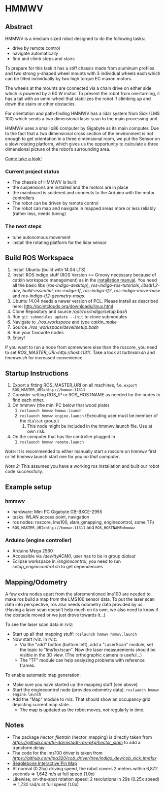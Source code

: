 HMMWV
=====

Abstract
---------------

HMMWV is a medium sized robot designed to do the following tasks:

* drive by remote control
* navigate automatically
* find and climb steps and stairs

To prepare for this task it has a stiff chassis made from aluminum profiles and two strong y-shaped wheel mounts with 3 individual wheels each which can be tilted individually by two high torque EC maxon motors.

The wheels at the mounts are connected via a chain drive on either side which is powered by a 60 W motor. To prevent the robot from overturning, it has a tail with an omni-wheel that stabilizes the robot if climbing up and down the stairs or other obstacles.

For orientation and path-finding HMMWV has a lidar system from Sick (LMS 100) which sends a two dimensional laser scan to the main processing unit.

HMMWV uses a small x86 computer by Gigabyte as its main computer. Due to the fact that a two dimensional cross section of the environment is not enough to get orientation in a three dimensional room, we put the Sensor on a slow rotating platform, which gives us the opportunity to calculate a three dimensional picture of the robot’s surrounding area.

[Come take a look!](https://github.com/hmmwv-team/hmmwv/tree/master/images)

### Current project status

* The chassis of HMMWV is built 
* the suspensions are installed and the motors are in place
* the mainboard is soldered and connects to the Arduino with the motor controllers
* The robot can be driven by remote control
* The robot can map and navigate in mapped areas more or less reliably (rather less, needs tuning)
 
### The next steps

* tune autonomous movement
* install the rotating platform for the lidar sensor

Build ROS Workspace
---------------
1. Install Ubuntu (build with 14.04 LTS)
1. Install ROS Indigo stuff (ROS Version >= Groovy necessary because of catkin workspace management) as in the [installation manual](http://wiki.ros.org/hydro/Installation/Ubuntu). You need all the basic libs (*ros-indigo-desktop*), *ros-indigo-ros-tutorials*, *libsdl1.2-dev*, *build-essential*, *ros-indigo-tf*, *ros-indigo-tf2*, *ros-indigo-move-base* and *ros-indigo-tf2-geometry-msgs*.
2. Ubuntu 14.04 needs a newer version of PCL. Please install as described here: http://pointclouds.org/downloads/linux.html
1. Clone Repository and source */opt/ros/indigo/setup.bash*
2. Run `git submodules update --init` to clone submodules
1. Navigate to *./ros_workspace* and type *catkin_make*
1. Source *./ros_workspace/devel/setup.bash*
1. Run your favourite nodes
1. Enjoy!

If you want to run a node from somewhere else than the roscore, you need to set *ROS_MASTER_URI=http://host:11311*.
Take a look at *turtlesim.sh* and *hmmwv.sh* for increased convenience.

Startup Instructions
--------------------

1. Export a fitting ROS_MASTER_URI on all machines, f.e. `export ROS_MASTER_URI=http://hmmwv:11311`
1. Consider setting ROS_IP or ROS_HOSTNAME as needed for the nodes to find each other.
1. On hmmwv (the mini PC below that wood plate)
	1. `roslaunch hmmwv hmmwv.launch`
	1. `roslaunch hmmwv engine.launch` (Executing user must be member of the `dialout` group.)
		1. This node might be included in the hmmwv.launch file. Use at own risk.
1. On the computer that has the controller plugged in
	1. `roslaunch hmmwv remote.launch`

*Note:* It is recommended to either manually start a roscore on hmmwv first or let hmmwv.launch start one for you _on that computer_.

*Note 2:* This assumes you have a working ros installation and built our robot code successfully.

Example setup
-------------

### hmmwv

* hardware: Mini PC Gigabyte GB-BXCE-2955
* tasks: WLAN access point, navigation
* ros nodes: roscore, lms100, slam_gmapping, enginecontrol, some TFs
* `ROS_MASTER_URI=http://hmmwv:11311` and `ROS_HOSTNAME=hmmwv`

### Arduino (engine controller)

* Arduino Mega 2560
* Accessible via */dev/ttyACM0*, user has to be in group *dialout*
* Eclipse workspace in */enginecontrol*, you need to run *setup_enginecontrol.sh* to get dependencies

Mapping/Odometry
----------------

A few extra nodes apart from the aforementioned lms100 are needed to make ros build a map from the LMS100 sensor data. To put the laser scan data into perspective, ros also needs odometry data provided by us. (Having a laser scan doesn't help much on its own, we also need to know if the obstacle moved or we just drove towards it...)

To see the laser scan data in rviz:
* Start up all that mapping stuff: `roslaunch hmmwv hmmwv.launch`
* Now start rviz. In rviz:
  * Via the "add" button (bottom left), add a "LaserScan" module, set the topic to "lms1xx/scan". Now the laser measurements should be visible in the 3D view. (The orthographic camera is useful...)
  * The "TF" module can help analyzing problems with reference frames.

To enable automatic map generation:
* Make sure you have started up the mapping stuff (see above)
* Start the enginecontrol node (provides odometry data): `roslaunch hmmwv engine.launch`
* Add the "Map" module to rviz. That should show an occupancy grid depicting current map state.
  * The map is updated as the robot moves, *not* regularly in time.

Notes
-----
* The package *hector_filetrain* (hector_mapping) is directly taken from *https://github.com/tu-darmstadt-ros-pkg/hector_slam* to add a transform delay
* The code for the lms100 driver is taken from *https://github.com/ipa320/cob_driver/tree/indigo_dev/cob_sick_lms1xx*
* [Beaglebone Interactive Pin Map](http://eskimon.fr/beaglebone-black-gpio-interactive-map)
* At normal (0.25x) driving speed, the robot covers 2 meters within 6,872 seconds => 1,642 m/s at full speed (1.0x)
* Likewise, on-the-spot rotation speed: 2 revolutions in 29s (0.25x speed) => 1,732 rad/s at full speed (1.0x)
